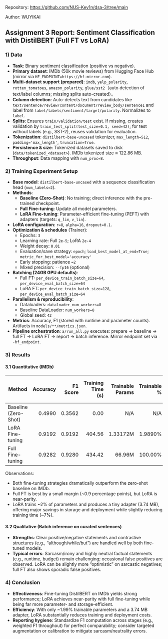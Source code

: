 Repository: https://github.com/NUS-Kev1n/dsa-3/tree/main

Author: WUYIKAI

## Assignment 3 Report: Sentiment Classification with DistilBERT (Full FT vs LoRA)

### 1) Data

- **Task**: Binary sentiment classification (positive vs negative).
- **Primary dataset**: IMDb (50k movie reviews) from Hugging Face Hub (mirror via `HF_ENDPOINT=https://hf-mirror.com`).
- **Multi-dataset support (prepared)**: `imdb`, `yelp_polarity`, `rotten_tomatoes`, `amazon_polarity`, `glue/sst2`（auto detection of text/label columns; missing splits auto-created）。
- **Column detection**: Auto-detects text from candidates like `text/sentence/review/content/document/review_body/sentence1` and label from `label/labels/sentiment/target/polarity`. Normalizes to `label`.
- **Splits**: Ensures `train/validation/test` exist. If missing, creates validation by `train_test_split(test_size=0.1, seed=42)`; for test without labels (e.g., SST-2), reuses validation for evaluation.
- **Tokenization**: `distilbert-base-uncased` tokenizer, `max_length=512`, `padding='max_length'`, `truncation=True`.
- **Persistence & size**: Tokenized datasets saved to disk (`data/tokenized_<dataset>`). IMDb tokenized size ≈ 122.86 MB.
- **Throughput**: Data mapping with `num_proc=8`.


### 2) Training Experiment Setup

- **Base model**: `distilbert-base-uncased` with a sequence classification head (`num_labels=2`).
- **Methods**:
  - **Baseline (Zero-Shot)**: No training; direct inference with the pre-trained checkpoint.
  - **Full Fine-tuning**: Update all model parameters.
  - **LoRA Fine-tuning**: Parameter-efficient fine-tuning (PEFT) with adapters (targets: `q_lin`, `v_lin`).
- **LoRA configuration**: `r=8`, `alpha=16`, `dropout=0.1`.
- **Optimization & schedules** (Trainer):
  - Epochs: `3`
  - Learning rate: Full `2e-5`; LoRA `2e-4`
  - Weight decay: `0.01`
  - Evaluation/save strategy: `epoch`; `load_best_model_at_end=True`; `metric_for_best_model='accuracy'`
  - Early stopping: patience `=2`
  - Mixed precision: `--fp16` (optional)
- **Batching (24GB GPU defaults)**:
  - Full FT: `per_device_train_batch_size=64`, `per_device_eval_batch_size=64`
  - LoRA FT: `per_device_train_batch_size=128`, `per_device_eval_batch_size=64`
- **Parallelism & reproducibility**:
  - Dataloaders: `dataloader_num_workers=8`
  - Baseline DataLoader: `num_workers=8`
  - Global seed: `42`
- **Metrics**: Accuracy, F1 (stored with runtime and parameter counts). Artifacts in `models/**/metrics.json`.
- **Pipeline orchestration**: `a/run_all.py` executes: prepare → baseline → full FT → LoRA FT → report → batch inference. Mirror endpoint set via `--hf_endpoint`.


### 3) Results

#### 3.1 Quantitative (IMDb)

| Method | Accuracy | F1 Score | Training Time (s) | Trainable Params | Trainable % | Saved Model Size (MB) | Dataset Size (MB) |
| --- | ---: | ---: | ---: | ---: | ---: | ---: | ---: |
| Baseline (Zero-Shot) | 0.4990 | 0.3562 | 0.00 | N/A | N/A | N/A | 122.86 |
| LoRA Fine-tuning | 0.9192 | 0.9192 | 404.56 | 1.33172M | 1.9890% | 3.74 | 122.86 |
| Full Fine-tuning | 0.9282 | 0.9280 | 434.42 | 66.96M | 100.00% | 256.35 | 122.86 |

Observations:
- Both fine-tuning strategies dramatically outperform the zero-shot baseline on IMDb.
- Full FT is best by a small margin (~0.9 percentage points), but LoRA is near-parity.
- LoRA trains ~2% of parameters and produces a tiny adapter (3.74 MB), offering major savings in storage and deployment while slightly reducing training time (~7%).

#### 3.2 Qualitative (Batch inference on curated sentences)

- **Strengths**: Clear positive/negative statements and contrastive structures (e.g., “although/while/but”) are handled well by both fine-tuned models.
- **Typical errors**: Sarcasm/irony and highly neutral factual statements (e.g., runtime, budget) remain challenging; occasional false positives are observed. LoRA can be slightly more “optimistic” on sarcastic negatives; full FT also shows sporadic false positives.


### 4) Conclusion

- **Effectiveness**: Fine-tuning DistilBERT on IMDb yields strong performance; LoRA achieves near-parity with full fine-tuning while being far more parameter- and storage-efficient.
- **Efficiency**: With only ~1.99% trainable parameters and a 3.74 MB adapter, LoRA substantially reduces training and deployment costs.
- **Reporting hygiene**: Standardize F1 computation across stages (e.g., weighted F1 throughout) for perfect comparability; consider targeted augmentation or calibration to mitigate sarcasm/neutrality errors.


